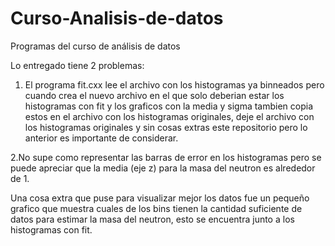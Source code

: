 # Curso-Analisis-de-datos
Programas del curso de análisis de datos

Lo entregado tiene 2 problemas:

1. El programa fit.cxx lee el archivo con los histogramas ya binneados pero cuando crea el nuevo archivo en el que solo deberian estar los histogramas con fit y
los graficos con la media y sigma tambien copia estos en el archivo con los histogramas originales, deje el archivo con los histogramas originales y sin cosas extras 
este repositorio pero lo anterior es importante de considerar.

2.No supe como representar las barras de error en los histogramas pero se puede apreciar que la media (eje z) para la masa del neutron es alrededor de 1.

Una cosa extra que puse para visualizar mejor los datos fue un pequeño grafico que muestra cuales de los bins tienen la cantidad suficiente de datos para estimar 
la masa del neutron, esto se encuentra junto a los histogramas con fit.
